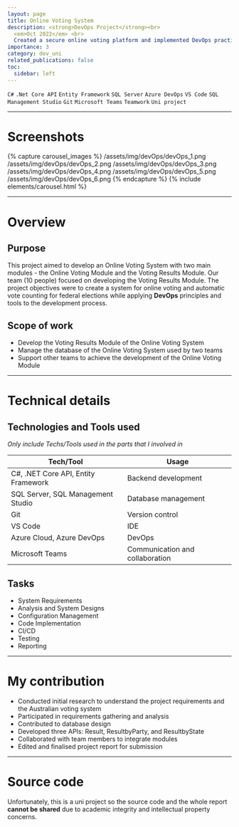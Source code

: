 ```yaml
---
layout: page
title: Online Voting System
description: <strong>DevOps Project</strong><br>
  <em>Oct 2022</em> <br>
  Created a secure online voting platform and implemented DevOps practices: automated CI/CD pipelines, containerised services, infrastructure-as-code, and monitoring to streamline development and deployment.
importance: 3
category: dev_uni
related_publications: false
toc:
  sidebar: left
---
```


`C#`
`.Net Core API`
`Entity Framework`
`SQL Server`
`Azure DevOps`
`VS Code`
`SQL Management Studio`
`Git`
`Microsoft Teams`
`Teamwork`
`Uni project`

---

# Screenshots

{% capture carousel_images %}
/assets/img/devOps/devOps_1.png
/assets/img/devOps/devOps_2.png
/assets/img/devOps/devOps_3.png
/assets/img/devOps/devOps_4.png
/assets/img/devOps/devOps_5.png
/assets/img/devOps/devOps_6.png
{% endcapture %}
{% include elements/carousel.html %}

---

# Overview

## Purpose

This project aimed to develop an Online Voting System with two main modules - the Online Voting Module and the Voting Results Module. Our team (10 people) focused on developing the Voting Results Module. The project objectives were to create a system for online voting and automatic vote counting for federal elections while applying **DevOps** principles and tools to the development process.

## Scope of work

- Develop the Voting Results Module of the Online Voting System
- Manage the database of the Online Voting System used by two teams
- Support other teams to achieve the development of the Online Voting Module

---

# Technical details

## Technologies and Tools used

_Only include Techs/Tools used in the parts that I involved in_

| **Tech/Tool**                       | **Usage**                       |
| ----------------------------------- | ------------------------------- |
| C#, .NET Core API, Entity Framework | Backend development             |
| SQL Server, SQL Management Studio   | Database management             |
| Git                                 | Version control                 |
| VS Code                             | IDE                             |
| Azure Cloud, Azure DevOps           | DevOps                          |
| Microsoft Teams                     | Communication and collaboration |

## Tasks

- System Requirements
- Analysis and System Designs
- Configuration Management
- Code Implementation
- CI/CD
- Testing
- Reporting

---

# My contribution

- Conducted initial research to understand the project requirements and the Australian voting system
- Participated in requirements gathering and analysis
- Contributed to database design
- Developed three APIs: Result, ResultbyParty, and ResultbyState
- Collaborated with team members to integrate modules
- Edited and finalised project report for submission

---

# Source code

Unfortunately, this is a uni project so the source code and the whole report **cannot be shared** due to academic integrity and intellectual property concerns.
